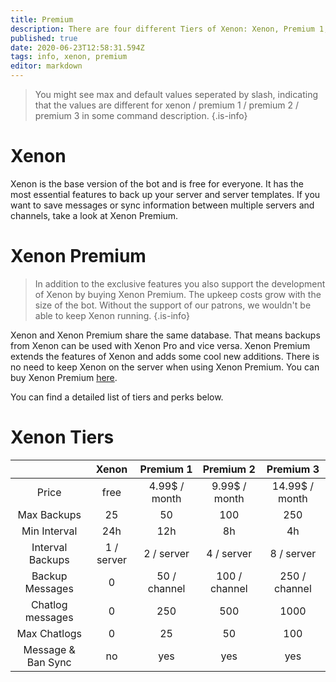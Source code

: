 ```yaml
---
title: Premium
description: There are four different Tiers of Xenon: Xenon, Premium 1, Premium 2 and Premium 3
published: true
date: 2020-06-23T12:58:31.594Z
tags: info, xenon, premium
editor: markdown
---
```


> You might see max and default values seperated by slash, indicating that the values are different for xenon / premium 1 / premium 2 / premium 3 in some command description.
{.is-info}

# Xenon
Xenon is the base version of the bot and is free for everyone. It has the most essential features to back up your server and server templates. If you want to save messages or sync information between multiple servers and channels, take a look at Xenon Premium.

# Xenon Premium

> In addition to the exclusive features you also support the development of Xenon by buying Xenon Premium. The upkeep costs grow with the size of the bot. Without the support of our patrons, we wouldn't be able to keep Xenon running.
{.is-info}

Xenon and Xenon Premium share the same database. That means backups from Xenon can be used with Xenon Pro and vice versa. Xenon Premium extends the features of Xenon and adds some cool new additions. There is no need to keep Xenon on the server when using Xenon Premium. You can buy Xenon Premium [here](https://www.patreon.com/merlinfuchs).

You can find a detailed list of tiers and perks below.

# Xenon Tiers

|                    |    Xenon   |   Premium 1   |   Premium 2   |    Premium 3   |
|:------------------:|:----------:|:-------------:|:-------------:|:--------------:|
|        Price       |    free    | 4.99$ / month | 9.99$ / month | 14.99$ / month |
|     Max Backups    |     25     |       50      |      100      |       250      |
|    Min Interval    |     24h    |      12h      |       8h      |       4h       |
|  Interval Backups  | 1 / server |   2 / server  |   4 / server  |   8 / server   |
|   Backup Messages  |      0     |  50 / channel | 100 / channel |  250 / channel |
|  Chatlog messages  |      0     |      250      |      500      |      1000      |
|    Max Chatlogs    |      0     |       25      |       50      |       100      |
| Message & Ban Sync |     no     |      yes      |      yes      |       yes      |